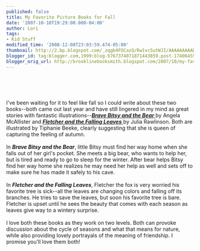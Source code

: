 ```yaml
---
published: false
title: My Favorite Picture Books for Fall
date: '2007-10-10T19:29:00.000-04:00'
author: Lori
tags:
- Kid Stuff
modified_time: '2008-12-08T23:03:59.474-05:00'
thumbnail: http://2.bp.blogspot.com/_zqgb4FOCazQ/Rw1vcSutWJI/AAAAAAAAAD0/4zDwUSUiVFw/s72-c/fletcher.jpg
blogger_id: tag:blogger.com,1999:blog-5767374071871443859.post-1740645511022353997
blogger_orig_url: http://brooklinebooksmith.blogspot.com/2007/10/my-favorite-picture-books-for-fall.html
---
```


<a href="http://2.bp.blogspot.com/_zqgb4FOCazQ/Rw1vcSutWJI/AAAAAAAAAD0/4zDwUSUiVFw/s1600-h/fletcher.jpg"><img id="BLOGGER_PHOTO_ID_5119870883244890258" style="CURSOR: hand" alt="" src="http://2.bp.blogspot.com/_zqgb4FOCazQ/Rw1vcSutWJI/AAAAAAAAAD0/4zDwUSUiVFw/s320/fletcher.jpg" border="0" /></a> <a href="http://2.bp.blogspot.com/_zqgb4FOCazQ/Rw1vXSutWII/AAAAAAAAADs/tKcwDRB1QqE/s1600-h/bitsy.jpg"><img id="BLOGGER_PHOTO_ID_5119870797345544322" style="CURSOR: hand" alt="" src="http://2.bp.blogspot.com/_zqgb4FOCazQ/Rw1vXSutWII/AAAAAAAAADs/tKcwDRB1QqE/s320/bitsy.jpg" border="0" /></a><br /><div><br /><br /><div>I've been waiting for it to feel like fall so I could write about these two books--both came out last year and have still lingered in my mind as great stories with fantastic illustrations--<a href="http://brookline.booksense.com/NASApp/store/Product?s=showproduct&amp;isbn=9780618639946"><strong><em>Brave Bitsy and the Bear</em></strong> </a>by Angela McAllister and <a href="http://brookline.booksense.com/NASApp/store/Product?s=showproduct&amp;isbn=9780061134012"><strong><em>Fletcher and the Falling Leaves</em></strong> </a>by Julia Rawlinson. Both are illustrated by Tiphanie Beeke, clearly suggesting that she is queen of capturing the feeling of autumn.</div><br /><div>In <strong><em>Brave Bitsy and the Bear</em></strong>, little Bitsy must find her way home when she falls out of her girl's pocket. She meets a big bear, who wants to help her, but is tired and ready to go to sleep for the winter. After bear helps Bitsy find her way home she realizes he may need her help as well and sets off to make sure he has made it safely to his cave. </div><br /><div>In <em><strong>Fletcher and the Falling Leaves</strong></em>, Fletcher the fox is very worried his favorite tree is sick--all the leaves are changing colors and falling off its branches. He tries to save the leaves, but soon his favorite tree is bare. Fletcher is upset until he sees the beauty that comes with each season as leaves give way to a wintery surprise. </div><br /><div>I love both these books as they work on two levels. Both can provoke discussion about the cycle of seasons and what that means for nature, while also providing lovely portrayals of the meaning of friendship. I promise you'll love them both! </div></div>